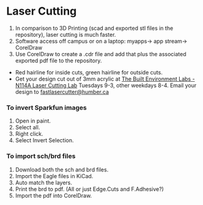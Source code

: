 # Laser Cutting
1. In comparison to 3D Printing (scad and exported stl files in the repository), laser cutting is much faster.
2. Software access off campus or on a laptop: myapps-> app stream-> CorelDraw
3. Use CorelDraw to create a .cdr file and add that plus the associated exported pdf file to the repository.
- Red hairline for inside cuts, green hairline for outside cuts.
- Get your design cut out of 3mm acrylic at [The Built Environment Labs - N114A Laser Cutting Lab](https://designandbuiltlabs.simplybook.me/v2/#book/category/2/service/11/count/1/) Tuesdays 9-3, other weekdays 8-4. Email your design to fastlasercutter@humber.ca 

### To invert Sparkfun images
1. Open in paint.
2. Select all.
3. Right click.
4. Select Invert Selection.

### To import sch/brd files
1. Download both the sch and brd files.
2. Import the Eagle files in KiCad.
3. Auto match the layers.
4. Print the brd to pdf. (All or just Edge.Cuts and F.Adhesive?)
5. Import the pdf into CorelDraw.
